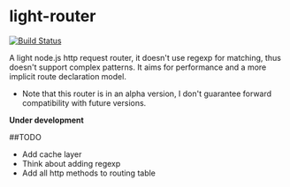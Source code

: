 light-router
============
[![Build Status](https://travis-ci.org/herenow/light-router.svg?branch=master)](https://travis-ci.org/herenow/light-router)

A light node.js http request router, it doesn't use regexp for matching, thus doesn't support complex patterns. It aims for performance and a more implicit route declaration model.

* Note that this router is in an alpha version, I don't guarantee forward compatibility with future versions.


**Under development**

##TODO
- Add cache layer
- Think about adding regexp
- Add all http methods to routing table

